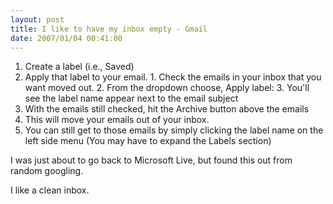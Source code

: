 ```yaml
---
layout: post
title: I like to have my inbox empty - Gmail
date: 2007/01/04 00:41:00
---
```



1. Create a label (i.e., Saved) 
  2. Apply that label to your email. 
    1. Check the emails in your inbox that you want moved out. 
    2. From the dropdown choose, Apply label: <Your new label>
    3. You'll see the label name appear next to the email subject
  3. With the emails still checked, hit the Archive button above the emails 
  4. This will move your emails out of your inbox. 
  5. You can still get to those emails by simply clicking the label name on the left side menu (You may have to expand the Labels section)

I was just about to go back to Microsoft Live, but found this out from random googling.

I like a clean inbox.